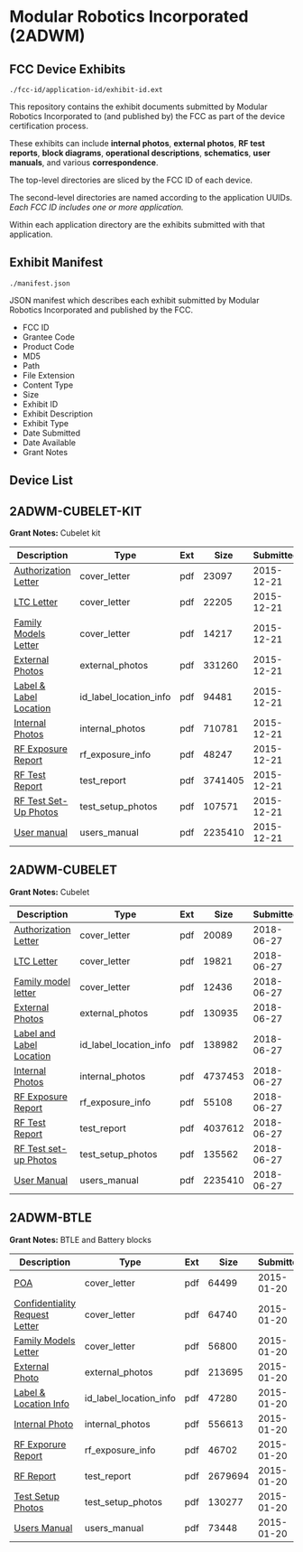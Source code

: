 # Modular Robotics Incorporated (2ADWM)
## FCC Device Exhibits

```
./fcc-id/application-id/exhibit-id.ext
```

This repository contains the exhibit documents submitted by Modular Robotics Incorporated to (and published by) the FCC as part of the device certification process.

These exhibits can include **internal photos**, **external photos**, **RF test reports**, **block diagrams**, **operational descriptions**, **schematics**, **user manuals**, and various **correspondence**.

The top-level directories are sliced by the FCC ID of each device.

The second-level directories are named according to the application UUIDs. *Each FCC ID includes one or more application.*

Within each application directory are the exhibits submitted with that application. 

## Exhibit Manifest

```
./manifest.json
```

JSON manifest which describes each exhibit submitted by Modular Robotics Incorporated and published by the FCC.

- FCC ID
- Grantee Code
- Product Code
- MD5
- Path
- File Extension
- Content Type
- Size
- Exhibit ID
- Exhibit Description
- Exhibit Type
- Date Submitted
- Date Available
- Grant Notes

## Device List
## 2ADWM-CUBELET-KIT
**Grant Notes:** Cubelet kit

| Description | Type | Ext | Size | Submitted | Available |
| ----------- | ---- | --- | ---- | --------- | --------- |
| [Authorization Letter](2ADWM-CUBELET-KIT/688aef4d062d5c75477e0bdc0ff927e7/2847882.pdf) | cover_letter | pdf | 23097 | 2015-12-21 | 2015-12-21 |
| [LTC Letter](2ADWM-CUBELET-KIT/688aef4d062d5c75477e0bdc0ff927e7/2847883.pdf) | cover_letter | pdf | 22205 | 2015-12-21 | 2015-12-21 |
| [Family Models Letter](2ADWM-CUBELET-KIT/688aef4d062d5c75477e0bdc0ff927e7/2847884.pdf) | cover_letter | pdf | 14217 | 2015-12-21 | 2015-12-21 |
| [External Photos](2ADWM-CUBELET-KIT/688aef4d062d5c75477e0bdc0ff927e7/2847885.pdf) | external_photos | pdf | 331260 | 2015-12-21 | 2015-12-21 |
| [Label & Label Location](2ADWM-CUBELET-KIT/688aef4d062d5c75477e0bdc0ff927e7/2847886.pdf) | id_label_location_info | pdf | 94481 | 2015-12-21 | 2015-12-21 |
| [Internal Photos](2ADWM-CUBELET-KIT/688aef4d062d5c75477e0bdc0ff927e7/2847887.pdf) | internal_photos | pdf | 710781 | 2015-12-21 | 2015-12-21 |
| [RF Exposure Report](2ADWM-CUBELET-KIT/688aef4d062d5c75477e0bdc0ff927e7/2847889.pdf) | rf_exposure_info | pdf | 48247 | 2015-12-21 | 2015-12-21 |
| [RF Test Report](2ADWM-CUBELET-KIT/688aef4d062d5c75477e0bdc0ff927e7/2847891.pdf) | test_report | pdf | 3741405 | 2015-12-21 | 2015-12-21 |
| [RF Test Set-Up Photos](2ADWM-CUBELET-KIT/688aef4d062d5c75477e0bdc0ff927e7/2847892.pdf) | test_setup_photos | pdf | 107571 | 2015-12-21 | 2015-12-21 |
| [User manual](2ADWM-CUBELET-KIT/688aef4d062d5c75477e0bdc0ff927e7/2847893.pdf) | users_manual | pdf | 2235410 | 2015-12-21 | 2015-12-21 |
## 2ADWM-CUBELET
**Grant Notes:** Cubelet

| Description | Type | Ext | Size | Submitted | Available |
| ----------- | ---- | --- | ---- | --------- | --------- |
| [Authorization Letter](2ADWM-CUBELET/b4767f9de7e6bb6ce3c428fc2ba03001/3902498.pdf) | cover_letter | pdf | 20089 | 2018-06-27 | 2018-06-27 |
| [LTC Letter](2ADWM-CUBELET/b4767f9de7e6bb6ce3c428fc2ba03001/3902499.pdf) | cover_letter | pdf | 19821 | 2018-06-27 | 2018-06-27 |
| [Family model letter](2ADWM-CUBELET/b4767f9de7e6bb6ce3c428fc2ba03001/3902500.pdf) | cover_letter | pdf | 12436 | 2018-06-27 | 2018-06-27 |
| [External Photos](2ADWM-CUBELET/b4767f9de7e6bb6ce3c428fc2ba03001/3902501.pdf) | external_photos | pdf | 130935 | 2018-06-27 | 2018-06-27 |
| [Label and Label Location](2ADWM-CUBELET/b4767f9de7e6bb6ce3c428fc2ba03001/3902502.pdf) | id_label_location_info | pdf | 138982 | 2018-06-27 | 2018-06-27 |
| [Internal Photos](2ADWM-CUBELET/b4767f9de7e6bb6ce3c428fc2ba03001/3902503.pdf) | internal_photos | pdf | 4737453 | 2018-06-27 | 2018-06-27 |
| [RF Exposure Report](2ADWM-CUBELET/b4767f9de7e6bb6ce3c428fc2ba03001/3902505.pdf) | rf_exposure_info | pdf | 55108 | 2018-06-27 | 2018-06-27 |
| [RF Test Report](2ADWM-CUBELET/b4767f9de7e6bb6ce3c428fc2ba03001/3902507.pdf) | test_report | pdf | 4037612 | 2018-06-27 | 2018-06-27 |
| [RF Test set-up Photos](2ADWM-CUBELET/b4767f9de7e6bb6ce3c428fc2ba03001/3902508.pdf) | test_setup_photos | pdf | 135562 | 2018-06-27 | 2018-06-27 |
| [User Manual](2ADWM-CUBELET/b4767f9de7e6bb6ce3c428fc2ba03001/2847893.pdf) | users_manual | pdf | 2235410 | 2018-06-27 | 2018-06-27 |
## 2ADWM-BTLE
**Grant Notes:** BTLE and Battery blocks

| Description | Type | Ext | Size | Submitted | Available |
| ----------- | ---- | --- | ---- | --------- | --------- |
| [POA](2ADWM-BTLE/8fa733698f5204102cd978dfb20724c9/2508322.pdf) | cover_letter | pdf | 64499 | 2015-01-20 | 2015-01-20 |
| [Confidentiality Request Letter](2ADWM-BTLE/8fa733698f5204102cd978dfb20724c9/2508323.pdf) | cover_letter | pdf | 64740 | 2015-01-20 | 2015-01-20 |
| [Family Models Letter](2ADWM-BTLE/8fa733698f5204102cd978dfb20724c9/2508324.pdf) | cover_letter | pdf | 56800 | 2015-01-20 | 2015-01-20 |
| [External Photo](2ADWM-BTLE/8fa733698f5204102cd978dfb20724c9/2508333.pdf) | external_photos | pdf | 213695 | 2015-01-20 | 2015-01-20 |
| [Label & Location Info](2ADWM-BTLE/8fa733698f5204102cd978dfb20724c9/2508336.pdf) | id_label_location_info | pdf | 47280 | 2015-01-20 | 2015-01-20 |
| [Internal Photo](2ADWM-BTLE/8fa733698f5204102cd978dfb20724c9/2508334.pdf) | internal_photos | pdf | 556613 | 2015-01-20 | 2015-01-20 |
| [RF Exporure Report](2ADWM-BTLE/8fa733698f5204102cd978dfb20724c9/2508328.pdf) | rf_exposure_info | pdf | 46702 | 2015-01-20 | 2015-01-20 |
| [RF Report](2ADWM-BTLE/8fa733698f5204102cd978dfb20724c9/2508329.pdf) | test_report | pdf | 2679694 | 2015-01-20 | 2015-01-20 |
| [Test Setup Photos](2ADWM-BTLE/8fa733698f5204102cd978dfb20724c9/2508331.pdf) | test_setup_photos | pdf | 130277 | 2015-01-20 | 2015-01-20 |
| [Users Manual](2ADWM-BTLE/8fa733698f5204102cd978dfb20724c9/2508337.pdf) | users_manual | pdf | 73448 | 2015-01-20 | 2015-01-20 |
